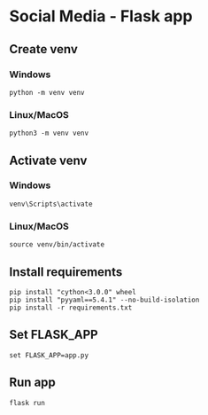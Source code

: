 # Social Media - Flask app

## Create **venv**
### Windows
    python -m venv venv
### Linux/MacOS
    python3 -m venv venv

## Activate **venv** 
### Windows
    venv\Scripts\activate
### Linux/MacOS
    source venv/bin/activate

## Install requirements
    pip install "cython<3.0.0" wheel
    pip install "pyyaml==5.4.1" --no-build-isolation
    pip install -r requirements.txt

## Set FLASK_APP
    set FLASK_APP=app.py

## Run app 
    flask run

